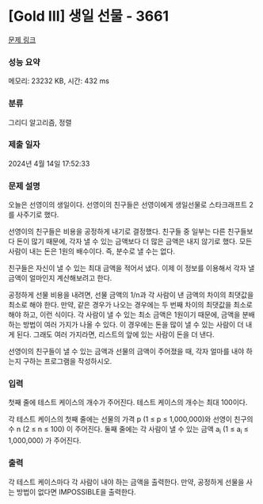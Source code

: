 # [Gold III] 생일 선물 - 3661 

[문제 링크](https://www.acmicpc.net/problem/3661) 

### 성능 요약

메모리: 23232 KB, 시간: 432 ms

### 분류

그리디 알고리즘, 정렬

### 제출 일자

2024년 4월 14일 17:52:33

### 문제 설명

<p>오늘은 선영이의 생일이다. 선영이의 친구들은 선영이에게 생일선물로 스타크래프트 2를 사주기로 했다.</p>

<p>선영이의 친구들은 비용을 공정하게 내기로 결정했다. 친구들 중 일부는 다른 친구들보다 돈이 많기 때문에, 각자 낼 수 있는 금액보다 더 많은 금액은 내지 않기로 했다. 모든 사람이 내는 돈은 1원의 배수이다. 즉, 분수로 낼 수는 없다.</p>

<p>친구들은 자신이 낼 수 있는 최대 금액을 적어서 냈다. 이제 이 정보를 이용해서 각자 낼 금액이 얼마인지 계산해보려고 한다.</p>

<p>공정하게 선물 비용을 내려면, 선물 금액의 1/n과 각 사람이 낸 금액의 차이의 최댓값을 최소로 해야 한다. 만약, 같은 경우가 나오는 경우에는 두 번째 차이의 최댓값을 최소로 해야 하고, 이런 식이다. 각 사람이 낼 수 있는 최소 금액은 1원이기 때문에, 금액을 분배하는 방법이 여러 가지가 나올 수 있다. 이 경우에는 돈을 많이 낼 수 있는 사람이 더 내게 된다. 그래도 여러 가지라면, 리스트의 앞에 있는 사람이 돈을 더 낸다.</p>

<p>선영이의 친구들이 낼 수 있는 금액과 선물의 금액이 주어졌을 때, 각자 얼마를 내야 하는지 구하는 프로그램을 작성하시오.</p>

### 입력 

 <p>첫째 줄에 테스트 케이스의 개수가 주어진다. 테스트 케이스의 개수는 최대 100이다.</p>

<p>각 테스트 케이스의 첫째 줄에는 선물의 가격 p (1 ≤ p ≤ 1,000,000)와 선영이 친구의 수 n (2 ≤ n ≤ 100) 이 주어진다. 둘째 줄에는 각 사람이 낼 수 있는 금액 a<sub>i</sub> (1 ≤ a<sub>i</sub> ≤ 1,000,000) 가 주어진다.</p>

### 출력 

 <p>각 테스트 케이스마다 각 사람이 내야 하는 금액을 출력한다. 만약, 공정하게 선물을 사는 방법이 없다면 IMPOSSIBLE을 출력한다.</p>

